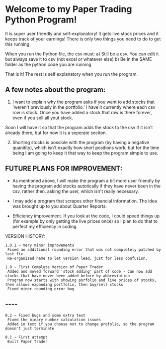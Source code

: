 # Welcome to my Paper Trading Python Program!

It is super user friendly and self-explanatory!  It gets live stock prices and it keeps track of your earnings!  There is only two things you need to do to get this running.

When you run the Python file, the csv must:
	a) Still be a csv.  You can edit it but always save it to csv (not excel or whatever else)
	b) Be in the SAME folder as the python code you are running
	
That is it! The rest is self explanatory when you run the program.  

## A few notes about the program:

1. I want to explain why the program asks if you want to add stocks that 'weren't previously in the portfolio.' I have it currently where each csv row is stock.  Once you have added a stock that row is there forever, even if you sell all yout stock.  

Soon I will have it so that the program adds the stock to the csv if it isn't already there, but for now it is a seperate seciton.

2. Shorting stocks is possible with the program (by having a negative quanitity), which isn't exactly how short positions work, but for the time being I am going to keep it that way to keep the program simple to use.


## FUTURE PLANS FOR IMPROVEMENT:

- As mentioned above, I will make the program a bit more user friendly by having the program add stocks autotically if they have never been in the csv, rather then. asking the user, which isn't really necessary.

- I may add a program that scrapes other financial information.  The idea was brought up to you about Quarter Reports.

- Efficiency improvement.  If you look at the code, I could speed things up (for example by only getting the live prices once) so I plan to do that to perfect my efficiency in coding.  


VERSION HISTORY:
```
1.0.1 ~ Very minor improvements
 Fixed an additional rounding error that was not completely patched by last fix.
 Re-organized name to let version lead, just for less confusion.
```

```
1.0 ~ First Complete Version of Paper Trader
 Added and moved forward 'stock adding' part of code - Can now add stocks that have never been added before by abbreviation
 Program now starts with showing porfolio and live prices of stocks, then allows expanding portfolio, then buy/sell stocks
 Fixed minor rounding error bug
```

## ----

```
0.2 ~ Fixed bugs and some extra text
 Fixed the binary number calculation issues
 Added in text if you choose not to change profolio, so the program doesn't just terminate
```

```
0.1 ~ First attempt
 Built Paper Trader
```
